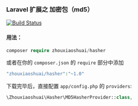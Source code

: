 ### Laravel 扩展之 加密包（md5）
[![Build Status](https://travis-ci.org/xiaoshuaizhou/laravel-package-demo.svg?branch=master)](https://travis-ci.org/xiaoshuaizhou/laravel-package-demo)
#### 用法：
```php
composer require zhouxiaoshuai/hasher
```
或者在你的 `composer.json` 的 `require` 部分中添加
```php
"zhouxiaoshuai/hasher":"~1.0"
```
下载完毕后，直接配置 `app/config.php` 的 `providers`:
```php
\Zhouxiaoshuai\Hasher\MD5HasherProvider::class,
```